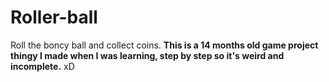 # Roller-ball 
Roll the boncy ball and collect coins. **This is a 14 months old game project thingy I made when I was learning, step by step so it's weird and incomplete.** xD 
